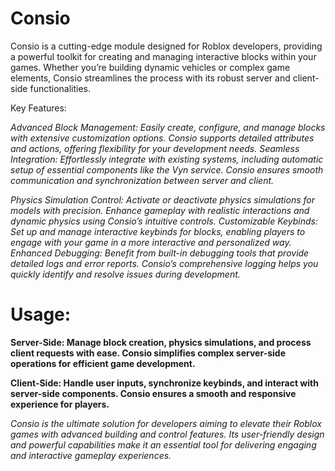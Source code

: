 # Consio
Consio is a cutting-edge module designed for Roblox developers, providing a powerful toolkit for creating and managing interactive blocks within your games. Whether you’re building dynamic vehicles or complex game elements, Consio streamlines the process with its robust server and client-side functionalities.

Key Features:

  *Advanced Block Management: Easily create, configure, and manage blocks with extensive customization options. Consio supports detailed attributes and actions, offering flexibility for your development needs.
Seamless Integration: Effortlessly integrate with existing systems, including automatic setup of essential components like the Vyn service. Consio ensures smooth communication and synchronization between server and client.*

  *Physics Simulation Control: Activate or deactivate physics simulations for models with precision. Enhance gameplay with realistic interactions and dynamic physics using Consio’s intuitive controls.
Customizable Keybinds: Set up and manage interactive keybinds for blocks, enabling players to engage with your game in a more interactive and personalized way.
Enhanced Debugging: Benefit from built-in debugging tools that provide detailed logs and error reports. Consio’s comprehensive logging helps you quickly identify and resolve issues during development.*

# Usage:

**Server-Side: Manage block creation, physics simulations, and process client requests with ease. Consio simplifies complex server-side operations for efficient game development.**

**Client-Side: Handle user inputs, synchronize keybinds, and interact with server-side components. Consio ensures a smooth and responsive experience for players.**

*Consio is the ultimate solution for developers aiming to elevate their Roblox games with advanced building and control features. Its user-friendly design and powerful capabilities make it an essential tool for delivering engaging and interactive gameplay experiences.*
